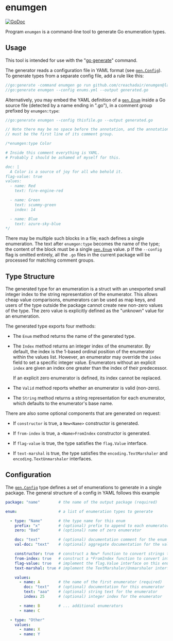 # enumgen

[![GoDoc](https://img.shields.io/static/v1?label=godoc&message=reference&color=white)](https://pkg.go.dev/github.com/creachadair/enumgen)

Program `enumgen` is a command-line tool to generate Go enumeration types.

## Usage

This tool is intended for use with the "[go generate][gogen]" command.

The generator reads a configuration file in YAML format (see [`gen.Config`][gc]).
To generate types from a separate config file, add a rule like this:

```go
//go:generate -command enumgen go run github.com/creachadair/enumgen@latest
//go:generate enumgen --config enums.yml --output generated.go
```

Alternatively, you may embed the YAML definition of a [`gen.Enum`][ge] inside a
Go source file (detected by a name ending in ".go"), in a comment group
prefixed by `enumgen:type`:

```go
//go:generate enumgen --config thisfile.go --output generated.go

// Note there may be no space before the annotation, and the annotation
// must be the first line of its comment group.

/*enumgen:type Color

# Inside this comment everything is YAML.
# Probably I should be ashamed of myself for this.

doc: |
  A Color is a source of joy for all who behold it.
flag-value: true
values:
  - name: Red
    text: fire-engine-red

  - name: Green
    text: scummy-green
    index: 14

  - name: Blue
    text: azure-sky-blue
*/
```

There may be multiple such blocks in a file; each defines a single enumeration.
The text after `enumgen:type` becomes the name of the type; the content of the
block must be a single [`gen.Enum`][ge] value.
p
If the `--config` flag is omitted entirely, all the `.go` files in the current
package will be processed for matching comment groups.

## Type Structure

The generated type for an enumeration is a struct with an unexported small
integer index to the string representation of the enumerator. This allows cheap
value comparisons, enumerators can be used as map keys, and users of the type
outside the package cannot create new non-zero values of the type. The zero
value is explicitly defined as the "unknown" value for an enumeration.

The generated type exports four methods:

- The `Enum` method returns the name of the generated type.

- The `Index` method returns an integer index of the enumerator. By default,
  the index is the 1-based ordinal position of the enumerator within the values
  list. However, an enumerator may override the `index` field to set a specific
  integer value. Enumerators without an explicit `index` are given an index one
  greater than the index of their predecessor.

  If an explicit zero enumerator is defined, its index cannot be replaced.

- The `Valid` method reports whether an enumerator is valid (non-zero).

- The `String` method returns a string representation for each enumerator,
  which defaults to the enumerator's base name.

There are also some optional components that are generated on request:

- If `constructor` is true, a `New<Name>` constructor is generated.

- If `from-index` is true, a `<Name>FromIndex` constructor is generated.

- If `flag-value` is true, the type satisfies the `flag.Value` interface.

- If `text-marshal` is true, the type satisfies the `encoding.TextMarshaler`
  and `encoding.TextUnmarshaler` interfaces.

## Configuration

The [`gen.Config`][gc] type defines a set of enumerations to generate in a
single package. The general structure of a config in YAML follows this example

```yaml
package: "name"        # the name of the output package (required)

enum:                  # a list of enumeration types to generate

  - type: "Name"       # the type name for this enum
    prefix: "x"        # (optional) prefix to append to each enumerator name
    zero: "Bad"        # (optional) name of zero enumerator

    doc: "text"        # (optional) documentation comment for the enum type
    val-doc: "text"    # (optional) aggregate documentation for the values

    constructor: true  # construct a New* function to convert strings to enumerators
    from-index: true   # construct a *FromIndex function to convert integers to enumerators
    flag-value: true   # implement the flag.Value interface on this enum
    text-marshal: true # implement the TextMarshaler/Unmarshaler interfaces on this enum

    values:
      - name: A        # the name of the first enumerator (required)
        doc: "text"    # (optional) documentation for this enumerator
        text: "aaa"    # (optional) string text for the enumerator
        index: 25      # (optional) integer index for the enumerator

      - name: B        # ... additional enumerators
      - name: C

  - type: "Other"
    values:
      - name: X
      - name: Y
```

[gogen]: https://go.dev/blog/generate
[gc]: https://godoc.org/github.com/creachadair/enumgen/gen#Config
[ge]: https://godoc.org/github.com/creachadair/enumgen/gen#Enum
